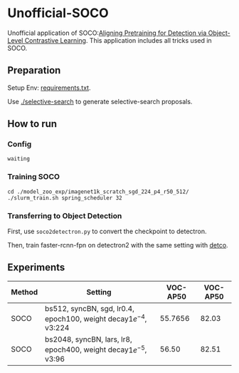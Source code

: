 # Unofficial-SOCO
Unofficial application of SOCO:[Aligning Pretraining for Detection via Object-Level Contrastive Learning](https://arxiv.org/abs/2106.02637). This application includes all tricks used in SOCO.

## Preparation

Setup Env: [requirements.txt](requirements.txt).

Use [./selective-search](selective-search) to generate selective-search proposals.

## How to run
### Config
```
waiting
```

### Training SOCO
```
cd ./model_zoo_exp/imagenet1k_scratch_sgd_224_p4_r50_512/
./slurm_train.sh spring_scheduler 32
```

### Transferring to Object Detection
First, use `soco2detectron.py` to convert the checkpoint to detectron.

Then, train faster-rcnn-fpn on detectron2 with the same setting with [detco](https://github.com/xieenze/DetCo).

## Experiments

| Method | Setting | VOC-AP50 | VOC-AP50 |
| - | - | - | - | 
| SOCO| bs512, syncBN, sgd, lr0.4, epoch100, weight decay$1e^{-4}$, v3:224 | 55.7656| 82.03 |
| SOCO| bs2048, syncBN, lars, lr8, epoch400, weight decay$1e^{-5}$, v3:96| 56.50 | 82.51 |
